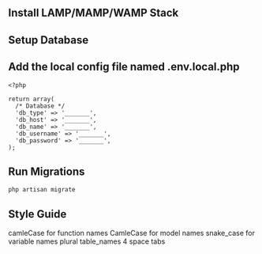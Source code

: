 ## Install LAMP/MAMP/WAMP Stack

## Setup Database

## Add the local config file named .env.local.php
```
<?php

return array(
  /* Database */
  'db_type' => '_______',
  'db_host' => '_______',
  'db_name' => '_______',
  'db_username' => '_______',
  'db_password' => '_______',
);
```
## Run Migrations
```
php artisan migrate
```

## Style Guide

camleCase for function names
CamleCase for model names
snake_case for variable names
plural table_names
4 space tabs
